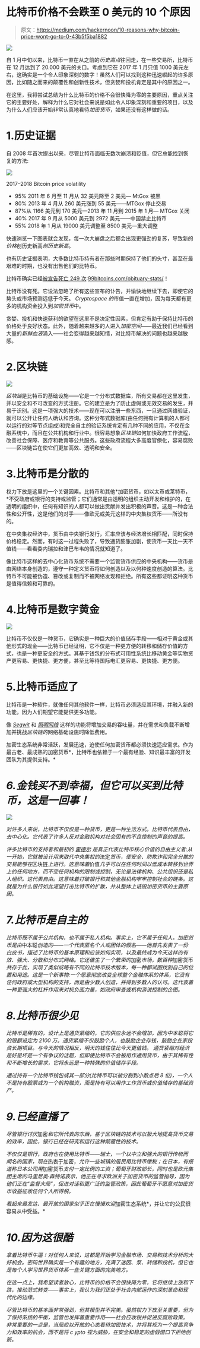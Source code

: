 # 比特币价格不会跌至 0 美元的 10 个原因

> 原文：<https://medium.com/hackernoon/10-reasons-why-bitcoin-price-wont-go-to-0-43b5f5ba1882>

![](img/501a4f4b3bc15f0c3e7243763be3852d.png)

自 1 月中旬以来，比特币一直在从之前的*历史高点*往回走，在一些交易所，比特币在 12 月达到了 20.000 美元的关口。考虑到它在 2017 年 1 月只值 1000 美元左右，这确实是一个令人印象深刻的数字！虽然人们可以找到这种迅速崛起的许多原因，比如随之而来的颠覆性和创新性技术，但贪婪和投机肯定是其中的原因之一。

在这里，我将尝试总结为什么比特币的价格不会很快降为零的主要原因，重点关注它的主要好处，解释为什么它对社会来说是如此令人印象深刻和重要的项目，以及为什么人们应该开始非常认真地看待*加密货币*，如果还没有这样做的话。

# 1.历史证据

自 2008 年首次提出以来，尽管比特币面临无数次崩溃和贬值，但它总能找到恢复的方法:

![](img/40027b2cc8c8fb146e7cb3d16dde061f.png)

2017–2018 Bitcoin price volatility

*   95% 2011 年 6 月至 11 月从 32 美元降至 2 美元— MtGox 被黑
*   80% 2013 年 4 月从 260 美元涨到 55 美元——MTGox 停止交易
*   87%从 1166 美元到 170 美元—2013 年 11 月到 2015 年 1 月— MTGox 关闭
*   40% 2017 年 9 月从 5000 美元到 2972 美元——中国禁止比特币
*   55% 2018 年 1 月从 19000 美元调整至 8500 美元—重大调整

快速浏览一下图表就会发现，每一次大崩盘之后都会出现更强劲的复苏，导致新的*价格*创历史新高*创历史新高*。

也有历史证据表明，大多数比特币持有者在那些时期保持了他们的头寸，甚至在最艰难的时期，也没有出售他们的比特币。

比特币确实已经[被宣告死亡 249 次](https://99bitcoins.com/obituary-stats/):[99bitcoins.com/obituary-stats/](https://99bitcoins.com/obituary-stats/)！

比特币没有死。它设法忽略了所有这些宣布的讣告，并愉快地继续下去，即使它的势头或市场预测远低于今天。 *Cryptospace 的*市值一直在增加，因为每天都有更多的机构资金投入到*加密货币*中。

贪婪、投机和快速获利的欲望在这里不是决定性因素，但肯定有助于保持比特币的价格处于良好状态。此外，随着越来越多的人进入*加密空间*——最近我们已经看到大量的*新鲜血液*涌入——社会变得越来越知情，对比特币解决的问题也越来越敏感。

# 2.区块链

![](img/fffbd751457c774c4475e0ddd0f3afc3.png)

*区块链*是比特币的基础设施——它是一个分布式数据库，所有交易都在这里发生，并以安全和不可改变的方式注册。它的建立是为了防止虚假或无效交易的发生，并易于识别。这是一项强大的技术——现在可以注册一些东西，一旦通过网络验证，就可以公开让任何人确认和咨询。这种分布式数据库(由任何拥有计算机的人都可以运行的对等节点组成)和完全自主的验证系统肯定有几种不同的应用，不仅在金融系统中，而且在公共机构和行业中。很容易想象*区块链*如何加快政府工作流程，改善社会保障、医疗和教育等公共服务。这些政府流程大多高度官僚化，容易腐败——区块链旨在使它们更加高效、透明和安全。

# 3.比特币是分散的

权力下放是这里的一个关键因素。比特币和其他*加密货币，如以太币或莱特币，*不受政府或银行的支持或监管；它们通常是由透明的组织主动开发和维护的，在透明的组织中，任何有知识的人都可以做出贡献并发出积极的声音。这是一种合法性和公开性，这是他们的对手——像欧元或美元这样的中央集权货币——所没有的。

在中央集权经济中，货币由中央银行发行，汇率应该与经济增长相匹配，同时保持价格稳定。然而，有时这一过程失败了，导致通货膨胀加剧，使货币一天比一天不值钱——看看委内瑞拉和津巴布韦的情况就知道了。

像比特币这样的去中心化货币系统不需要一个监管货币供应的中央机构——货币是由网络本身创造的，遵守一种定义货币将如何创造以及以何种速度创造的算法。比特币不可能被伪造、篡改或复制而不被网络发现和拒绝。所有这些都证明这种货币是值得信赖和可靠的。

# 4.比特币是数字黄金

![](img/43bde7fa04dc44c16d208058195bf236.png)

比特币不仅仅是一种货币，它确实是一种巨大的价值储存手段——相对于黄金或其他形式的现金——比特币已经证明，它不仅是一种更方便的转移和储存价值的方式，也是一种更安全的方式。其基于钱包的分布式可用性系统比移动黄金等实物资产更容易、更快捷、更方便，甚至比等待国际电汇更容易、更快捷、更方便。

# 5.比特币适应了

比特币是一种软件，就像任何其他软件一样，比特币必须适应其环境，并融入新的功能，因为人们期望它能提供更多功能。

像 [*Segwit*](https://en.wikipedia.org/wiki/SegWit) 和 [*照明网络*](https://lightning.network/) 这样的功能将增加交易的吞吐量，并在需求和负载不断增加并挑战*区块链的*网络基础设施时降低费用。

加密生态系统非常活跃，发展迅速，迫使任何加密货币都必须快速适应需求。作为最古老、最成熟的加密货币*，比特币也依赖于一个最有经验、知识最丰富的开发团队为其提供支持。*

# *6.金钱买不到幸福，但它可以买到比特币，这是一回事！*

*![](img/da981fa27ad3f745fe1c2691153fada0.png)*

*对许多人来说，比特币不仅仅是一种货币，更是一种生活方式。比特币代表自由，去中心化。它代表了许多人反对金融机构对社会固有的不良控制的声音的提高。*

*许多比特币的支持者和最初的 [*霍德尔*](https://www.reddit.com/r/Bitcoin/comments/5m9m4g/whats_a_hodler/) 是真正代表比特币核心价值的自由主义者:从一开始，它就被设计用来取代中央集权的*法定*货币，使安全、防欺诈和完全分散的交易能够在*区块链*上进行。这意味着*价值*几乎可以在任何时间以低成本转移到世界上的任何地方，而不受任何机构的限制或控制，无论是法律机构、公共组织还是私人组织。这代表自由。这意味着打破银行和其他金融机构牢牢控制社会的链条。这就是为什么银行如此渴望打击比特币的扩散，并从整体上诋毁加密货币的主要原因。*

# *7.比特币是自主的*

*比特币既不属于公共机构，也不属于私人机构。事实上，它不属于任何人。*加密货币*是由*中本聪*创造的——一个代表匿名个人或团体的假名——他首先发表了一份白皮书，描述了比特币的基本原理和应该如何实现，以及最终成为今天这样的有效、强大、分散和分布式网络。它还催生了一个繁荣的*加密*市场，数百种*加密货币*共存于此，实现了类似或略有不同的比特币技术版本，每一种都试图找到自己的位置和用途。这是一个新事物:一个愿意彻底改变全球整个金融体系的体系，它没有任何政府或大型机构的支持，而是由少数人创造，并得到多数人的认可。这代表着一种更强大的杠杆作用来对抗负面力量，如政府审查或机构游说控制的企图。*

# *8.比特币很少见*

*比特币是稀有的，设计上是通货紧缩的，它的供应永远不会增加，因为中本聪将它的限额设定为 2100 万。通货紧缩不仅鼓励个人，也鼓励企业存钱，鼓励企业家投资长期项目。与今天的情况相反，明天的钱往往比今天更值钱。
通货紧缩对经济是好是坏是一个有争议的话题，但即使比特币不会被用作通用货币，由于其稀有性和不断增长的需求，它将永远是一种特殊的价值储存手段。*

*通过持有一个比特币钱包或其一部分(比特币可以被分割到小数点后 8 位)，一个人不是持有股票或为一个机构融资，而是持有可以用作工作货币或价值储存的基础资产。*

# *9.已经直播了*

*尽管银行讨厌*加密*和它所代表的东西，*基于区块链的*技术可以极大地提高货币交易的效率，因此，银行已经在研究和运行这种颠覆性的技术。*

*不仅仅是银行，政府也在使用比特币——瑞士，一个以中立和强大的银行传统而闻名的国家，现在*热衷于加密，*允许一些城镇的居民用比特币缴税；在日本，有报道称日本公司用*加密货币*支付一定比例的工资；葡萄牙财政部长，同时也是欧元集团主席的马里尼奥·森特诺表示，他正在寻求欧洲关于加密货币的监管指导，因为他们正在“监督大局”，促进对话和更广泛的监管政策，因此葡萄牙不愿意对加密货币收益征收任何个人所得税。*

*看起来最发达、最开放的国家似乎正在慢慢欢迎*加密生态系统*，并让它的公民很容易从中受益。*

# *10.因为这很酷*

*拿着比特币牛逼！对任何人来说，这都是开始学习金融市场、交易和技术分析的大好机会。*密码世界*确实是一个有趣的地方，充满了迷因、泵、转储和投机，但它也是每个人学习世界货币体系一些关键方面的完美地方。*

*在这一点上，我希望读者放心，比特币的价格不会很快降为零，它将继续上涨和下跌，推动范式转变——事实上，我认为我们正处于社会内部运作的深刻革命和现代化的边缘。*

*尽管比特币的基本面非常强劲，但其模型并不完美。虽然权力下放至关重要，但为了保持系统的平衡，监管也发挥着重要作用——社会应收税并促进反腐败政策。非常重要的一点是，当局应以开放的心态看待加密技术，并将其视为一个提高竞争力和效率的机会，而不是将 c *ypto* 视为威胁，在安全和稳定的虚假借口下拒绝创新。*
